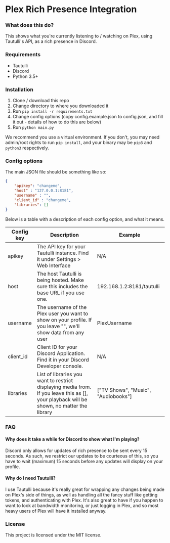 # Plex Rich Presence Integration

### What does this do?

This shows what you're currently listening to / watching on Plex, using Tautulli's API, as a rich presence in Discord.

### Requirements

- Tautulli
- Discord
- Python 3.5+

### Installation

1. Clone / download this repo
2. Change directory to where you downloaded it
3. Run `pip install -r requirements.txt`
4. Change config options (copy config.example.json to config.json, and fill it out - details of how to do this are below)
5. Run `python main.py`

We recommend you use a virtual environment. If you don't, you may need admin/root rights to run `pip install`, and your binary may be `pip3` and `python3` respectively.

### Config options

The main JSON file should be something like so:

```json
{
    "apikey": "changeme",
    "host" : "127.0.0.1:8181",
    "username" : "",
    "client_id" : "changeme",
    "libraries": []
}
```
Below is a table with a description of each config option, and what it means.

| Config key | Description                                                                                                                               | Example                             |
|------------|-------------------------------------------------------------------------------------------------------------------------------------------|-------------------------------------|
| apikey     | The API key for your Tautulli instance. Find it under Settings > Web Interface                                                            | N/A                                 |
| host       | The host Tautulli is being hosted. Make sure this includes the base URL if you use one.                                                   | 192.168.1.2:8181/tautulli           |
| username   | The username of the Plex user you want to show on your profile. If you leave "", we'll show data from any user                            | PlexUsername                        |
| client_id  | Client ID for your Discord Application. Find it in your Discord Developer console.                                                        | N/A                                 |
| libraries  | List of libraries you want to restrict displaying media from. If you leave this as [], your playback will be shown, no matter the library | ["TV Shows", "Music", "Audiobooks"] |

### FAQ

#### Why does it take a while for Discord to show what I'm playing?

Discord only allows for updates of rich presence to be sent every 15 seconds. As such, we restrict our updates to be courteous of this, so you have to wait (maximum) 15 seconds before any updates will display on your profile.

#### Why do I need Tautulli?

I use Tautulli because it's really great for wrapping any changes being made on Plex's side of things, as well as handling all the fancy stuff like getting tokens, and authenticating with Plex. It's also great to have if you happen to want to look at bandwidth monitoring, or just logging in Plex, and so most heavy users of Plex will have it installed anyway.

### License

This project is licensed under the MIT license.
